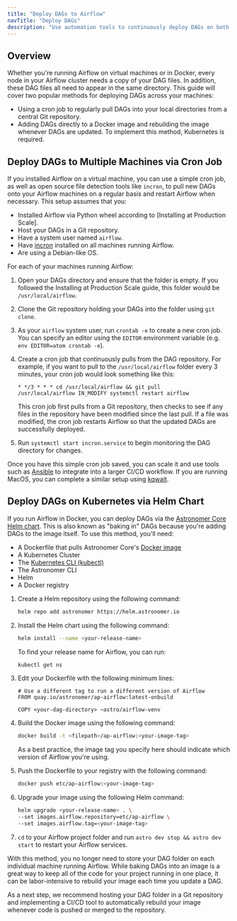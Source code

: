 ```yaml
---
title: "Deploy DAGs to Airflow"
navTitle: "Deploy DAGs"
description: "Use automation tools to continuously deploy DAGs on both virtual machines and Docker."
---
```


## Overview

Whether you're running Airflow on virtual machines or in Docker, every node in your Airflow cluster needs a copy of your DAG files. In addition, these DAG files all need to appear in the same directory. This guide will cover two popular methods for deploying DAGs across your machines:

- Using a cron job to regularly pull DAGs into your local directories from a central Git repository.
- Adding DAGs directly to a Docker image and rebuilding the image whenever DAGs are updated. To implement this method, Kubernetes is required.

## Deploy DAGs to Multiple Machines via Cron Job

If you installed Airflow on a virtual machine, you can use a simple cron job, as well as open source file detection tools like `incron`, to pull new DAGs onto your Airflow machines on a regular basis and restart Airflow when necessary. This setup assumes that you:

- Installed Airflow via Python wheel according to [Installing at Production Scale].
- Host your DAGs in a Git repository.
- Have a system user named `airflow`.
- Have [incron](https://github.com/sschober/kqwait) installed on all machines running Airflow.
- Are using a Debian-like OS.

For each of your machines running Airflow:

1. Open your DAGs directory and ensure that the folder is empty. If you followed the Installing at Production Scale guide, this folder would be `/usr/local/airflow`.

2. Clone the Git repository holding your DAGs into the folder using `git clone`.

3. As your `airflow` system user, run `crontab -e` to create a new cron job. You can specify an editor using the `EDITOR` environment variable (e.g. `env EDITOR=atom crontab -e`).

4. Create a cron job that continuously pulls from the DAG repository. For example, if you want to pull to the `/usr/local/airflow` folder every 3 minutes, your cron job would look something like this:

    ```
    * */3 * * * cd /usr/local/airflow && git pull
    /usr/local/airflow IN_MODIFY systemctl restart airflow
    ```

    This cron job first pulls from a Git repository, then checks to see if any files in the repository have been modified since the last pull. If a file was modified, the cron job restarts Airflow so that the updated DAGs are successfully deployed.

5. Run `systemctl start incron.service` to begin monitoring the DAG directory for changes.

Once you have this simple cron job saved, you can scale it and use tools such as [Ansible](https://docs.ansible.com/ansible/latest/user_guide/index.html) to integrate into a larger CI/CD workflow. If you are running MacOS, you can complete a similar setup using [kqwait](https://github.com/sschober/kqwait).

## Deploy DAGs on Kubernetes via Helm Chart

If you run Airflow in Docker, you can deploy DAGs via the [Astronomer Core Helm chart](https://github.com/astronomer/airflow-chart). This is also known as "baking in" DAGs because you're adding DAGs to the image itself.  To use this method, you'll need:

- A Dockerfile that pulls Astronomer Core's [Docker image](https://hub.docker.com/r/astronomerinc/ap-airflow)
- A Kubernetes Cluster
- The [Kubernetes CLI (kubectl)](https://kubernetes.io/docs/tasks/tools/)
- The Astronomer CLI
- Helm
- A Docker registry

1. Create a Helm repository using the following command:

    ```sh
    helm repo add astronomer https://helm.astronomer.io
    ```

2. Install the Helm chart using the following command:

    ```sh
    helm install --name <your-release-name>
    ```

    To find your release name for Airflow, you can run:

    ```sh
    kubectl get ns
    ```

3. Edit your Dockerfile with the following minimum lines:

    ```
    # Use a different tag to run a different version of Airflow
    FROM quay.io/astronomer/ap-airflow:latest-onbuild

    COPY <your-dag-directory> ~astro/airflow-venv
    ```

4. Build the Docker image using the following command:

    ```sh
    docker build -t <filepath>/ap-airflow:<your-image-tag>
    ```

    As a best practice, the image tag you specify here should indicate which version of Airflow you're using.

5. Push the Dockerfile to your registry with the following command:

    ```sh
    docker push etc/ap-airflow:<your-image-tag>
    ```

6. Upgrade your image using the following Helm command:

    ```sh
    helm upgrade <your-release-name> . \
    --set images.airflow.repository=etc/ap-airflow \
    --set images.airflow.tag=<your-image-tag>
    ```

7. `cd` to your Airflow project folder and run `astro dev stop && astro dev start` to restart your Airflow services.

With this method, you no longer need to store your DAG folder on each individual machine running Airflow. While baking DAGs into an image is a great way to keep all of the code for your project running in one place, it can be labor-intensive to rebuild your image each time you update a DAG.

As a next step, we recommend hosting your DAG folder in a Git repository and implementing a CI/CD tool to automatically rebuild your image whenever code is pushed or merged to the repository.  
